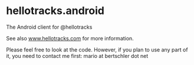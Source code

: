 hellotracks.android
===================

The Android client for @hellotracks

See also www.hellotracks.com for more information.

Please feel free to look at the code. However, if you plan to use any part of it, you need to contact me first: mario at bertschler dot net

